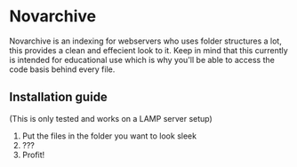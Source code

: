 # Novarchive
Novarchive is an indexing for webservers who uses folder structures a lot, this provides a clean and effecient look to it. Keep in mind that this currently is intended for educational use which is why you'll be able to access the code basis behind every file.

## Installation guide
(This is only tested and works on a LAMP server setup)

1. Put the files in the folder you want to look sleek
2. ???
3. Profit!

